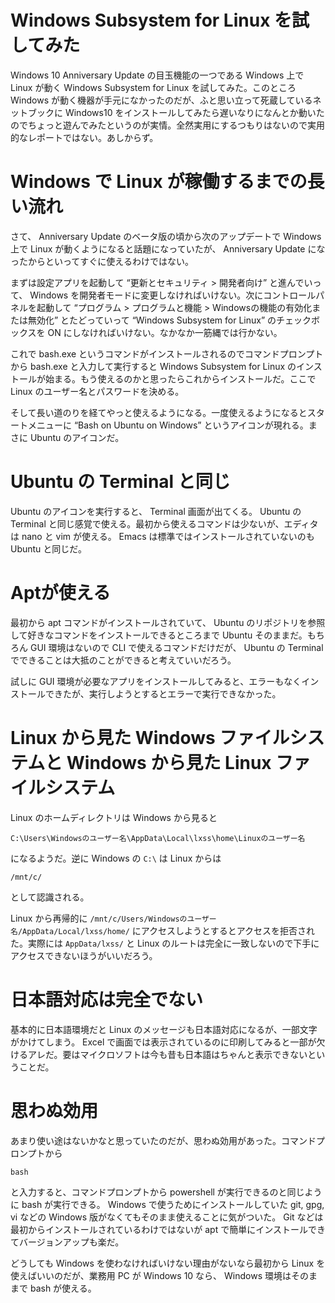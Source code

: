 # Windows Subsystem for Linux を試してみた

Windows 10 Anniversary Update の目玉機能の一つである Windows 上で Linux が動く Windows Subsystem for Linux を試してみた。このところ Windows が動く機器が手元になかったのだが、ふと思い立って死蔵しているネットブックに Windows10 をインストールしてみたら遅いなりになんとか動いたのでちょっと遊んでみたというのが実情。全然実用にするつもりはないので実用的なレポートではない。あしからず。

# Windows で Linux が稼働するまでの長い流れ

さて、 Anniversary Update のベータ版の頃から次のアップデートで Windows 上で Linux が動くようになると話題になっていたが、 Anniversary Update になったからといってすぐに使えるわけではない。

まずは設定アプリを起動して “更新とセキュリティ > 開発者向け” と進んでいって、 Windows を開発者モードに変更しなければいけない。次にコントロールパネルを起動して “プログラム > プログラムと機能 > Windowsの機能の有効化または無効化” とたどっていって “Windows Subsystem for Linux” のチェックボックスを ON にしなければいけない。なかなか一筋縄では行かない。

これで bash.exe というコマンドがインストールされるのでコマンドプロンプトから bash.exe と入力して実行すると Windows Subsystem for Linux のインストールが始まる。もう使えるのかと思ったらこれからインストールだ。ここで Linux のユーザー名とパスワードを決める。

そして長い道のりを経てやっと使えるようになる。一度使えるようになるとスタートメニューに “Bash on Ubuntu on Windows” というアイコンが現れる。まさに Ubuntu のアイコンだ。

# Ubuntu の Terminal と同じ

Ubuntu のアイコンを実行すると、 Terminal 画面が出てくる。 Ubuntu の Terminal と同じ感覚で使える。最初から使えるコマンドは少ないが、エディタは nano と vim が使える。 Emacs は標準ではインストールされていないのも Ubuntu と同じだ。

# Aptが使える

最初から apt コマンドがインストールされていて、 Ubuntu のリポジトリを参照して好きなコマンドをインストールできるところまで Ubuntu そのままだ。もちろん GUI 環境はないので CLI で使えるコマンドだけだが、 Ubuntu の Terminal でできることは大抵のことができると考えていいだろう。

試しに GUI 環境が必要なアプリをインストールしてみると、エラーもなくインストールできたが、実行しようとするとエラーで実行できなかった。

# Linux から見た Windows ファイルシステムと Windows から見た Linux ファイルシステム

Linux のホームディレクトリは Windows から見ると

    C:\Users\Windowsのユーザー名\AppData\Local\lxss\home\Linuxのユーザー名

になるようだ。逆に Windows の ````C:\```` は Linux からは

    /mnt/c/

として認識される。

Linux から再帰的に ````/mnt/c/Users/Windowsのユーザー名/AppData/Local/lxss/home/```` にアクセスしようとするとアクセスを拒否された。実際には ````AppData/lxss/```` と Linux のルートは完全に一致しないので下手にアクセスできないほうがいいだろう。

# 日本語対応は完全でない

基本的に日本語環境だと Linux のメッセージも日本語対応になるが、一部文字がかけてしまう。 Excel で画面では表示されているのに印刷してみると一部が欠けるアレだ。要はマイクロソフトは今も昔も日本語はちゃんと表示できないということだ。

# 思わぬ効用

あまり使い途はないかなと思っていたのだが、思わぬ効用があった。コマンドプロンプトから

    bash

と入力すると、コマンドプロンプトから powershell が実行できるのと同じように bash が実行できる。 Windows で使うためにインストールしていた git, gpg, vi などの Windows 版がなくてもそのまま使えることに気がついた。 Git などは最初からインストールされているわけではないが apt で簡単にインストールできてバージョンアップも楽だ。

どうしても Windows を使わなければいけない理由がないなら最初から Linux を使えばいいのだが、業務用 PC が Windows 10 なら、 Windows 環境はそのままで bash が使える。
